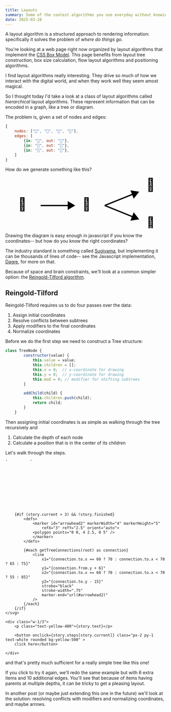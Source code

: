 ```yaml
---
title: Layouts
summary: Some of the coolest algorithms you use everyday without knowing it
date: 2025-03-28
---
```


<script>
    import { Tween } from "svelte/motion"
    import { fade } from "svelte/transition"

    // Tree node structure
    class TreeNode {
        x = $state(new Tween(0)) // x-coordinate for drawing
        y = $state(new Tween(0)) // y-coordinate for drawing
        mod = $state(0) // modifier for shifting subtrees
        constructor(value) {
            this.value = value;
            this.children = [];
        }
        
        addChild(child) {
            this.children.push(child);
            return child;
        }
    }

    // First pass: assign y-coordinates based on depth
    const assignDepth = (node, depth = 0, levelHeight = 30) => {
        // Set vertical position based on depth
        node.y.target = depth * levelHeight;
        
        // Process all children recursively
        node.children.forEach(child => {
            assignDepth(child, child.y.target / levelHeight + depth + 1, levelHeight);
        });
    };

    // Second pass: assign x-coordinates
    const assignXPositions = (node, nextLeafPosition, leafHorizontalSpacing) => {
        node.x.target = nextLeafPosition
        nextLeafPosition += leafHorizontalSpacing
        
        // Process all children recursively first
        node.children.forEach((child, i) => {
            assignXPositions(child, nextLeafPosition*(i+1), leafHorizontalSpacing);
        });
    };

    const centerNodesBasedOnChildren = (node) => {
        // First process all children recursively
        node.children.forEach(child => {
            centerNodesBasedOnChildren(child);
        });
        
        // Then position this node at the center of its children
        const firstChild = node.children[0];
        const lastChild = node.children[node.children.length - 1];
        
        if (firstChild) {
            node.x.target = (firstChild.x.target + lastChild.x.target) / 2;
        }
    };



    const sampleData = {
        nodes: ["🐄", "🥛", "🧀", "🧈"],
        edges: [
            {in: "🐄", out: "🥛"},
            {in: "🥛", out: "🧀"},
            {in: "🥛", out: "🧈"},
        ]
    }

    function printTree(node, depth = 0) {
        // Create indentation based on depth
        const indent = '  '.repeat(depth);
        
        // Print current node
        console.log(`${indent}${node.value}`);

        // Recursively print children
        for (const child of node.children) {
            printTree(child, depth + 1);
        }
    }


    function buildTree(data) {
        // Create a map to store nodes for quick access
        const nodeMap = new Map();
        
        // Create TreeNode objects for each node
        data.nodes.forEach(nodeValue => {
            nodeMap.set(nodeValue, new TreeNode(nodeValue));
        });
        
        // Track which nodes are children (to identify the root)
        const childNodes = new Set();
        
        // Connect nodes based on edges
        data.edges.forEach(edge => {
            const parent = nodeMap.get(edge.in);
            const child = nodeMap.get(edge.out);
            
            if (parent && child) {
                parent.addChild(child);
                childNodes.add(edge.out);
            }
        });
        
        // Find root node (node that isn't a child of any other node)
        let root = null;
        for (const nodeValue of data.nodes) {
            if (!childNodes.has(nodeValue)) {
                root = nodeMap.get(nodeValue);
                break;
            }
        }
        
        return root;
    }

    function walkTree(node) {
        // Start with current node
        let elements = [node]

        // Recursively add children
        for (const child of node.children) {
            for (const el of walkTree(child)){
                elements.push(el)
            }
        }
        
        return elements;
    }

    function getTreeConnections(node) {
        let connections = [];
        
        // Add connections between this node and its children
        for (const child of node.children) {
            connections.push({
                from: { x: node.x.target, y: node.y.target },
                to: { x: child.x.target, y: child.y.target },
                parent: node,
                child: child
            });
            
            // Recursively get connections from children
            const childConnections = getTreeConnections(child);
            connections = connections.concat(childConnections);
        }
        
        return connections;
    }

    // Build the tree
    let root = $state(buildTree(sampleData))

    let step = $state(0)
    let story = $state({
        current: 0,
        finished: false,
        text: "We start with our nodes all piled up on top of each other. The first step is to calculate *depth*.",
        steps: {
            0: () => {
                    assignDepth(root)
                    story.current++
                    story.text = "We start with the root node and walk the tree, adding a bit of height for each level of the tree."
            },
            1: () => {
                assignXPositions(root, 0, 20)
                story.current++
                story.text = "Then we walk the tree to space out the nodes in a naive way: every element goes a little bit further right than the last one."
            },
            2: () => {
                centerNodesBasedOnChildren(root)
                story.current++
                story.text = "Then we go back and put each node in the middle of its children, giving an orderly appearance to the layout."
            },
            3: () => {
                story.current++
                story.text = "Add some arrows and voila, we have a reasonable simple layout."
            },
            4: () => {
                story.current++
                story.text = "Start over?"
            },
            5: () => {
                story.current = 0
                story.finished = true
                root = buildTree(sampleData2)
                story.text = "Let's make it a little harder"
            }
            
        }
    })

    const sampleData2 = {
        nodes: ["🐄", "🥛", "🧀", "🧈", "🍦", "🍕", "🥞", "🎂", "🥪"],
        edges: [
            {in: "🐄", out: "🥛"},
            {in: "🥛", out: "🧀"},
            {in: "🥛", out: "🧈"},
            {in: "🥛", out: "🍦"},
            {in: "🧀", out: "🍕"},
            {in: "🧈", out: "🥞"},
            {in: "🧈", out: "🎂"},
            {in: "🧀", out: "🥪"},
            {in: "🍦", out: "🎂"},
            {in: "🐄", out: "🧈"},  // Creates overlap
            {in: "🐄", out: "🧀"},  // Creates overlap
            {in: "🧀", out: "🎂"},  // Creates overlap across the graph
            {in: "🥛", out: "🥪"},  // Creates another cross-graph overlap
            {in: "🍦", out: "🥞"}   // Creates diagonal overlap
        ]
    };
</script>

A layout algorithm is a structured approach to rendering information: specifically it solves the problem of *where do things go*.

You're looking at a web page right now organized by layout algorithms that implement the [CSS Box Model](https://developer.mozilla.org/en-US/docs/Learn_web_development/Core/Styling_basics/Box_model). This page benefits from layout tree construction, box size calculation, flow layout algorithms and positioning algorithms.

I find layout algorithms really interesting. They drive so much of how we interact with the digital world, and when they work well they seem amost magical.

So I thought today I'd take a look at a class of layout algorithms called _hierarchical_ layout algorithms. These represent information that can be encoded in a graph, like a tree or diagram.

The problem is, given a set of nodes and edges:

```js
{
    nodes: ["🐄", "🥛", "🧀", "🧈"],
    edges: [
        {in: "🐄", out: "🥛"},
        {in: "🥛", out: "🧀"},
        {in: "🥛", out: "🧈"},
    ]
}
```

How do we generate something like this?


<svg class="w-1/2 mx-auto" viewBox="30 0 250 80">
    <defs>
        <marker id="arrowhead" markerWidth="6" markerHeight="7" 
                refX="4" refY="3.5" orient="auto">
        <polygon points="0 0, 6 3.5, 0 7" />
        </marker>
    </defs>
    <text x="50" y="50" font-size="20">🐄</text>
    <text x="150" y="50" font-size="20">🥛</text>
    <text x="250" y="20" font-size="20">🧀</text>
    <text x="250" y="80" font-size="20">🧈</text>
    <line x1="85" y1="45" x2="135" y2="45" style="stroke:rgb(0,0,0);stroke-width:2" marker-end="url(#arrowhead)"/>
    <line x1="185" y1="45" x2="235" y2="25" style="stroke:rgb(0,0,0);stroke-width:2" marker-end="url(#arrowhead)"/>
    <line x1="185" y1="45" x2="235" y2="65" style="stroke:rgb(0,0,0);stroke-width:2" marker-end="url(#arrowhead)"/>
</svg>

Drawing the diagram is easy enough in javascript if you know the coordinates-- but how do you know the right coordinates?

The industry standard is something called [Sugiyama](https://en.wikipedia.org/wiki/Layered_graph_drawing), but implementing it can be thousands of lines of code-- see the Javascript implementation, [Dagre](https://github.com/dagrejs/dagre), for more on that.

Because of space and brain constraints, we'll look at a common simpler option: the [Reingold-Tilford algorithm](https://reingold.co/tidier-drawings.pdf).

## Reingold-Tilford

Reingold-Tilford requires us to do four passes over the data:

1. Assign initial coordinates
2. Resolve conflicts between subtrees
3. Apply modifiers to the final coordinates
4. Normalize coordinates

Before we do the first step we need to construct a Tree structure:

```js
class TreeNode {
        constructor(value) {
            this.value = value;
            this.children = [];
            this.x = 0;  // x-coordinate for drawing
            this.y = 0;  // y-coordinate for drawing
            this.mod = 0; // modifier for shifting subtrees
        }

        addChild(child) {
            this.children.push(child);
            return child;
        }
    }
```

Then assigning initial coordinates is as simple as walking through the tree recursively and 

1. Calculate the depth of each node
2. Calculate a position that is in the center of its children

Let's walk through the steps.
<span class="bg-gray-200"></span>
<div class="flex gap-6">
    <svg style="height: {story.finished ? 45 : 15}rem;" class="flex-grow" viewBox="0 -50 100 {story.finished ? 700 : 150}">
        {#each walkTree(root) as node}
            <text x={node.x.current} y={node.y.current}>{node.value}</text>
        {/each}

        {#if (story.current > 3) && !story.finished}
            <defs>
                <marker id="arrowhead2" markerWidth="4" markerHeight="5" 
                    refX="3" refY="2.5" orient="auto">
                <polygon points="0 0, 4 2.5, 0 5" />
                </marker>
            </defs>

            {#each getTreeConnections(root) as connection}
                <line 
                    x1="{connection.to.x == 60 ? 70 : connection.to.x < 70 ? 65 : 75}" 
                    y1="{connection.from.y + 6}" 
                    x2="{connection.to.x == 60 ? 70 : connection.to.x < 70 ? 55 : 85}" 
                    y2="{connection.to.y - 15}" 
                    stroke="black" 
                    stroke-width=".75" 
                    marker-end="url(#arrowhead2)" 
                />
            {/each}
        {/if}
    </svg>

    <div class="w-1/3">
        <p class="text-yellow-400">{story.text}</p>
        
        <button onclick={story.steps[story.current]} class="px-2 py-1 text-white rounded bg-yellow-500" >
        click here</button>

    </div>
</div>

and that's pretty much sufficient for a really simple tree like this one!

If you click to try it again, we'll redo the same example but with 6 extra items and 10 additional edges. You'll see that because of items having parents at multiple depths, it can be tricky to get a pleasing layout.

In another post (or maybe just extending this one in the future) we'll look at the solution: resolving conflicts with modifiers and normalizing coordinates, and maybe arrows.
